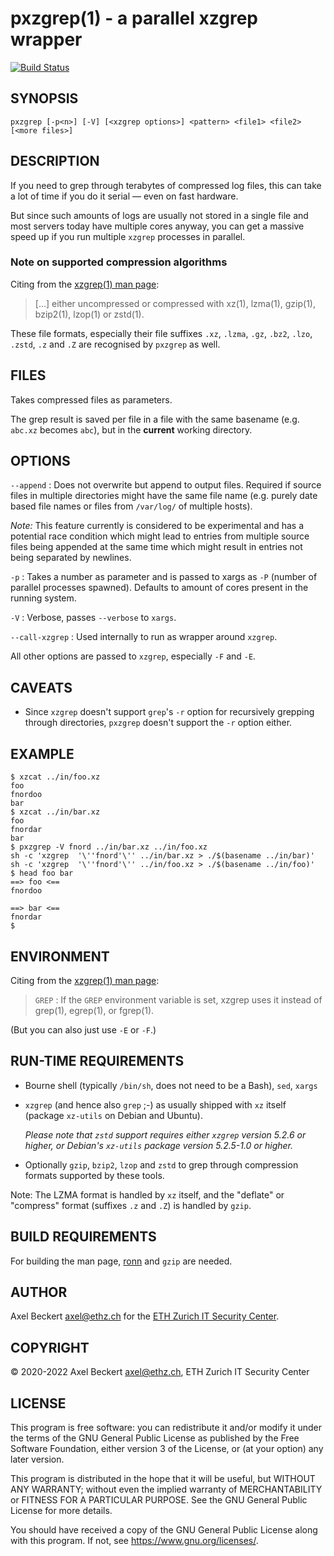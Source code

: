 pxzgrep(1) - a parallel xzgrep wrapper
======================================

[![Build Status](https://travis-ci.org/ETHZ-IT-SeC/pxzgrep.svg?branch=master)](https://travis-ci.org/ETHZ-IT-SeC/pxzgrep)

SYNOPSIS
--------

```
pxzgrep [-p<n>] [-V] [<xzgrep options>] <pattern> <file1> <file2> [<more files>]
```


DESCRIPTION
-----------

If you need to grep through terabytes of compressed log files, this
can take a lot of time if you do it serial — even on fast hardware.

But since such amounts of logs are usually not stored in a single file
and most servers today have multiple cores anyway, you can get a
massive speed up if you run multiple `xzgrep` processes in parallel.

### Note on supported compression algorithms

Citing from the [xzgrep(1) man page](https://linux.die.net/man/1/xzgrep):

> […] either uncompressed or compressed with xz(1), lzma(1), gzip(1),
> bzip2(1), lzop(1) or zstd(1).

These file formats, especially their file suffixes `.xz`, `.lzma`,
`.gz`, `.bz2`, `.lzo`, `.zstd`, `.z` and `.Z` are recognised by
`pxzgrep` as well.


FILES
-----

Takes compressed files as parameters.

The grep result is saved per file in a file with the same basename
(e.g. `abc.xz` becomes `abc`), but in the __current__ working directory.


OPTIONS
-------

`--append`
: Does not overwrite but append to output files. Required if source
  files in multiple directories might have the same file name
  (e.g. purely date based file names or files from `/var/log/` of
  multiple hosts).

  _Note:_ This feature currently is considered to be experimental and
  has a potential race condition which might lead to entries from
  multiple source files being appended at the same time which might
  result in entries not being separated by newlines.

`-p`
: Takes a number as parameter and is passed to xargs as `-P` (number
  of parallel processes spawned). Defaults to amount of cores
  present in the running system.

`-V`
: Verbose, passes `--verbose` to `xargs`.

`--call-xzgrep`
: Used internally to run as wrapper around `xzgrep`.

All other options are passed to `xzgrep`, especially `-F` and `-E`.


CAVEATS
-------

* Since `xzgrep` doesn't support `grep`'s `-r` option for recursively
  grepping through directories, `pxzgrep` doesn't support the `-r`
  option either.


EXAMPLE
-------

    $ xzcat ../in/foo.xz
    foo
    fnordoo
    bar
    $ xzcat ../in/bar.xz
    foo
    fnordar
    bar
    $ pxzgrep -V fnord ../in/bar.xz ../in/foo.xz
    sh -c 'xzgrep  '\''fnord'\'' ../in/bar.xz > ./$(basename ../in/bar)' 
    sh -c 'xzgrep  '\''fnord'\'' ../in/foo.xz > ./$(basename ../in/foo)' 
    $ head foo bar
    ==> foo <==
    fnordoo
    
    ==> bar <==
    fnordar
    $


ENVIRONMENT
-----------

Citing from the [xzgrep(1) man page](https://linux.die.net/man/1/xzgrep):

> `GREP`
> : If the `GREP` environment variable is set, xzgrep uses it instead
>   of grep(1), egrep(1), or fgrep(1).

(But you can also just use `-E` or `-F`.)


RUN-TIME REQUIREMENTS
---------------------

* Bourne shell (typically `/bin/sh`, does not need to be a Bash),
  `sed`, `xargs`

* `xzgrep` (and hence also `grep` ;-) as usually shipped with `xz`
  itself (package `xz-utils` on Debian and Ubuntu).

  _Please note that `zstd` support requires either `xzgrep` version
  5.2.6 or higher, or Debian's `xz-utils` package version 5.2.5-1.0 or
  higher._

* Optionally `gzip`, `bzip2`, `lzop` and `zstd` to grep through
  compression formats supported by these tools.

Note: The LZMA format is handled by `xz` itself, and the "deflate" or
"compress" format (suffixes `.z` and `.Z`) is handled by `gzip`.


BUILD REQUIREMENTS
------------------

For building the man page, [ronn](https://github.com/apjanke/ronn-ng)
and `gzip` are needed.


AUTHOR
------

Axel Beckert <axel@ethz.ch> for the [ETH Zurich IT Security
Center](http://www.security.ethz.ch/).


COPYRIGHT
---------

© 2020-2022 Axel Beckert <axel@ethz.ch>, ETH Zurich IT Security Center


LICENSE
-------

This program is free software: you can redistribute it and/or modify
it under the terms of the GNU General Public License as published by
the Free Software Foundation, either version 3 of the License, or (at
your option) any later version.

This program is distributed in the hope that it will be useful, but
WITHOUT ANY WARRANTY; without even the implied warranty of
MERCHANTABILITY or FITNESS FOR A PARTICULAR PURPOSE.  See the GNU
General Public License for more details.

You should have received a copy of the GNU General Public License
along with this program.  If not, see <https://www.gnu.org/licenses/>.
